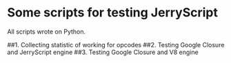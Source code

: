 # Some scripts for testing JerryScript 

All scripts wrote on Python.

##1. Collecting statistic of working for opcodes
##2. Testing Google Closure and JerryScript engine
##3. Testing Google Closure and V8 engine
